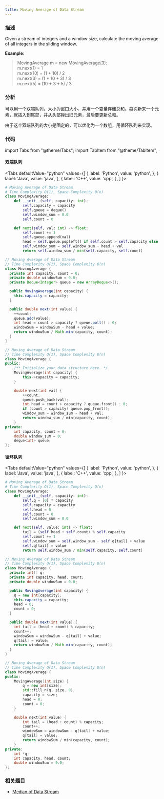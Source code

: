 ```yaml
---
title: Moving Average of Data Stream
---
```


### 描述

Given a stream of integers and a window size, calculate the moving average of all integers in the sliding window.

**Example**:

> MovingAverage m = new MovingAverage(3);  
> m.next(1) = 1  
> m.next(10) = (1 + 10) / 2  
> m.next(3) = (1 + 10 + 3) / 3  
> m.next(5) = (10 + 3 + 5) / 3

### 分析

可以用一个双端队列，大小为窗口大小，并用一个变量存储总和。每次新来一个元素，就插入到尾部，并从头部弹出旧元素，最后要更新总和。

由于这个双端队列的大小是固定的，可以优化为一个数组，用循环队列来实现。

### 代码

import Tabs from "@theme/Tabs";
import TabItem from "@theme/TabItem";

#### 双端队列

<Tabs
defaultValue="python"
values={[
{ label: 'Python', value: 'python', },
{ label: 'Java', value: 'java', },
{ label: 'C++', value: 'cpp', },
]
}>
<TabItem value="python">

```python
# Moving Average of Data Stream
# Time Complexity O(1), Space Complexity O(n)
class MovingAverage:
    def __init__(self, capacity: int):
        self.capacity = capacity
        self.queue = deque()
        self.window_sum = 0.0
        self.count = 0

    def next(self, val: int) -> float:
        self.count += 1
        self.queue.append(val)
        head = self.queue.popleft() if self.count > self.capacity else 0
        self.window_sum = self.window_sum - head + val
        return self.window_sum / min(self.capacity, self.count)
```

</TabItem>
<TabItem value="java">

```java
// Moving Average of Data Stream
// Time Complexity O(1), Space Complexity O(n)
class MovingAverage {
  private int capacity, count = 0;
  private double windowSum = 0.0;
  private Deque<Integer> queue = new ArrayDeque<>();

  public MovingAverage(int capacity) {
    this.capacity = capacity;
  }

  public double next(int value) {
    ++count;
    queue.add(value);
    int head = count > capacity ? queue.poll() : 0;
    windowSum = windowSum - head + value;
    return windowSum / Math.min(capacity, count);
  }
}
```

</TabItem>
<TabItem value="cpp">

```cpp
// Moving Average of Data Stream
// Time Complexity O(1), Space Complexity O(n)
class MovingAverage {
public:
    /** Initialize your data structure here. */
    MovingAverage(int capacity) {
        this->capacity = capacity;
    }

    double next(int val) {
        ++count;
        queue.push_back(val);
        int head = count > capacity ? queue.front() : 0;
        if (count > capacity) queue.pop_front();
        window_sum = window_sum - head + val;
        return window_sum / min(capacity, count);
    }
private:
    int capacity, count = 0;
    double window_sum = 0;
    deque<int> queue;
};
```

</TabItem>
</Tabs>

#### 循环队列

<Tabs
defaultValue="python"
values={[
{ label: 'Python', value: 'python', },
{ label: 'Java', value: 'java', },
{ label: 'C++', value: 'cpp', },
]
}>
<TabItem value="python">

```python
# Moving Average of Data Stream
# Time Complexity O(1), Space Complexity O(n)
class MovingAverage:
    def __init__(self, capacity: int):
        self.q = [0] * capacity
        self.capacity = capacity
        self.head = 0
        self.count = 0
        self.window_sum = 0.0

    def next(self, value: int) -> float:
        tail = (self.head + self.count) % self.capacity
        self.count += 1
        self.window_sum = self.window_sum - self.q[tail] + value
        self.q[tail] = value
        return self.window_sum / min(self.capacity, self.count)
```

</TabItem>
<TabItem value="java">

```java
// Moving Average of Data Stream
// Time Complexity O(1), Space Complexity O(n)
class MovingAverage {  
  private int[] q;
  private int capacity, head, count;
  private double windowSum = 0.0;

  public MovingAverage(int capacity) {
    q = new int[capacity];
    this.capacity = capacity;
    head = 0;
    count = 0;
  }

  public double next(int value) {
    int tail = (head + count) % capacity;
    count++;
    windowSum = windowSum - q[tail] + value;
    q[tail] = value;
    return windowSum / Math.min(capacity, count);
  }
}
```

</TabItem>
<TabItem value="cpp">

```cpp
// Moving Average of Data Stream
// Time Complexity O(1), Space Complexity O(n)
class MovingAverage {
public:
    MovingAverage(int size) {
        q = new int[size];
        std::fill_n(q, size, 0);
        capacity = size;
        head = 0;
        count = 0;
    }

    double next(int value) {
        int tail = (head + count) % capacity;
        count++;
        windowSum = windowSum - q[tail] + value;
        q[tail] = value;
        return windowSum / min(capacity, count);
    }
private:
    int *q;
    int capacity, head, count;
    double windowSum = 0.0;
};

```

</TabItem>
</Tabs>

### 相关题目

- [Median of Data Stream](../stack/median-of-data-stream)
